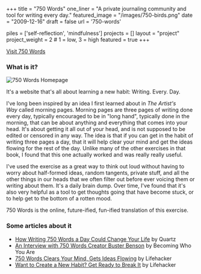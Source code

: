 +++
title 					= "750 Words"
one_liner 			= "A private journaling community and tool for writing every day."
featured_image 	= "/images/750-birds.png"
date 						= "2009-12-16"
draft           = false
url             = '750-words'

piles           = ['self-reflection', 'mindfulness']
projects        = []
layout          = "project"
project_weight  = 2 # 1 = low, 3 = high
featured        = true
+++

<p><a href="https://750words.com" class="btn btn-sm btn-outline-success" target="_new">Visit 750 Words</a></p>

### What is it?

![750 Words Homepage](/images/projects/750words-homepage.png)

It's a website that's all about learning a new habit: Writing. Every. Day.

I've long been inspired by an idea I first learned about in *The Artist's Way* called morning pages. Morning pages are three pages of writing done every day, typically encouraged to be in "long hand", typically done in the morning, that can be about anything and everything that comes into your head. It's about getting it all out of your head, and is not supposed to be edited or censored in any way. The idea is that if you can get in the habit of writing three pages a day, that it will help clear your mind and get the ideas flowing for the rest of the day. Unlike many of the other exercises in that book, I found that this one actually worked and was really really useful.

I've used the exercise as a great way to think out loud without having to worry about half-formed ideas, random tangents, private stuff, and all the other things in our heads that we often filter out before ever voicing them or writing about them. It's a daily brain dump. Over time, I've found that it's also very helpful as a tool to get thoughts going that have become stuck, or to help get to the bottom of a rotten mood.

750 Words is the online, future-ified, fun-ified translation of this exercise.

### Some articles about it

- <a href="https://qz.com/777929/writing-morning-pages-can-offer-many-of-the-same-benefits-as-meditation/" target="_blank">How Writing 750 Words a Day Could Change Your Life</a> by Quartz
- <a href="http://www.becomingwhoyouare.net/an-interview-with-750-words-creator-buster-benson/" target="_blank">An Interview with 750 Words Creator Buster Benson</a> by Becoming Who You Are
- <a href="https://lifehacker.com/750-words-clears-your-mind-gets-ideas-flowing-5482921" target="_blank">750 Words Clears Your Mind, Gets Ideas Flowing</a> by Lifehacker
- <a href="https://lifehacker.com/want-to-create-a-new-habit-get-ready-to-break-it-5964439" target="_blank">Want to Create a New Habit? Get Ready to Break It</a> by Lifehacker

